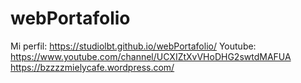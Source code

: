 # webPortafolio
Mi perfil: https://studiolbt.github.io/webPortafolio/
Youtube: https://www.youtube.com/channel/UCXIZtXvVHoDHG2swtdMAFUA
https://bzzzzmielycafe.wordpress.com/
